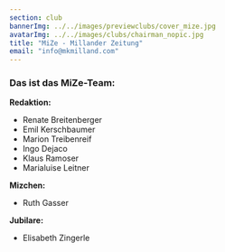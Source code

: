 ```yaml
---
section: club
bannerImg: ../../images/previewclubs/cover_mize.jpg
avatarImg: ../../images/clubs/chairman_nopic.jpg
title: "MiZe - Millander Zeitung"
email: "info@mkmilland.com"
---
```





### Das ist das MiZe-Team:

**Redaktion:**
* Renate Breitenberger
* Emil Kerschbaumer
* Marion Treibenreif
* Ingo Dejaco
* Klaus Ramoser
* Marialuise Leitner

**Mizchen:**
* Ruth Gasser

**Jubilare:**
* Elisabeth Zingerle 